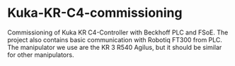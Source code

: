 # Kuka-KR-C4-commissioning
Commissioning of Kuka KR C4-Controller with Beckhoff PLC and FSoE. The project also contains basic communication with Robotiq FT300 from PLC. The manipulator we use are the KR 3 R540 Agilus, but it should be similar for other manipulators. 


